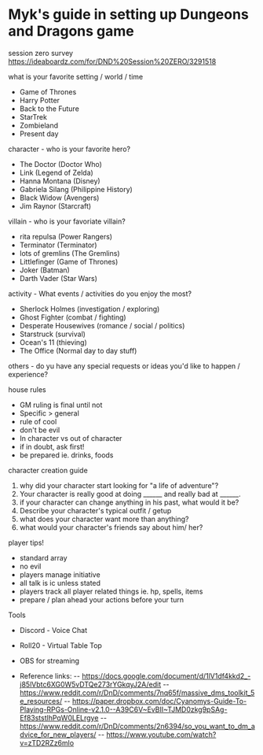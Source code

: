 # Myk's guide in setting up Dungeons and Dragons game 

session zero survey https://ideaboardz.com/for/DND%20Session%20ZERO/3291518

what is your favorite setting / world / time
- Game of Thrones
- Harry Potter
- Back to the Future
- StarTrek
- Zombieland
- Present day

character - who is your favorite hero?
- The Doctor (Doctor Who)
- Link (Legend of Zelda)
- Hanna Montana (Disney)
- Gabriela Silang (Philippine History)
- Black Widow (Avengers)
- Jim Raynor (Starcraft)

villain - who is your favoriate villain?
- rita repulsa (Power Rangers)
- Terminator (Terminator)
- lots of gremlins (The Gremlins)
- Littlefinger (Game of Thrones)
- Joker (Batman)
- Darth Vader (Star Wars)

activity - What events / activities do you enjoy the most?
- Sherlock Holmes (investigation / exploring)
- Ghost Fighter (combat / fighting)
- Desperate Housewives (romance / social / politics)
- Starstruck (survival) 
- Ocean's 11 (thieving)
- The Office (Normal day to day stuff)

others - do yu have any special requests or ideas you'd like to happen / experience? 

house rules
- GM ruling is final until not
- Specific > general
- rule of cool
- don't be evil
- In character vs out of character
- if in doubt, ask first!
- be prepared ie. drinks, foods

character creation guide
1. why did your character start looking for "a life of adventure"? 
2. Your character is really good at doing ______ and really bad at ______.
3. if your character can change anything in his past, what would it be?
4. Describe your character's typical outfit / getup 
5. what does your character want more than anything?
6. what would your character's friends say about him/ her?

player tips!
- standard array
- no evil
- players manage initiative
- all talk is ic unless stated
- players track all player related things ie. hp, spells, items
- prepare / plan ahead your actions before your turn



Tools
- Discord - Voice Chat
- Roll20 - Virtual Table Top
- OBS for streaming

- Reference links: 
-- https://docs.google.com/document/d/1lV1df4kkd2_-j85lVbtc6XG0W5vDTQe273rYGkqyJ2A/edit
-- https://www.reddit.com/r/DnD/comments/7nq65f/massive_dms_toolkit_5e_resources/
-- https://paper.dropbox.com/doc/Cyanomys-Guide-To-Playing-RPGs-Online-v2.1.0--A39C6V~EvBII~TJMD0zkg9pSAg-Ef83ststlhPqW0LELrgye
-- https://www.reddit.com/r/DnD/comments/2n6394/so_you_want_to_dm_advice_for_new_players/
-- https://www.youtube.com/watch?v=zTD2RZz6mlo
